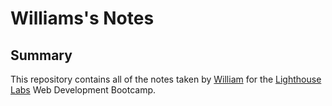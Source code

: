 # Williams's Notes

## Summary 

This repository contains all of the notes taken by [William](https://github.com/icoolww) for the [Lighthouse Labs](https://www.lighthouselabs.ca/) Web Development Bootcamp.

